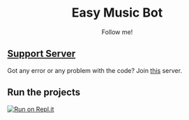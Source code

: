 <h1 align="center"> Easy Music Bot </h1>


<p align="center">Follow me!</p>

## [Support Server](https://discord.gg/a9SHDpD)

Got any error or any problem with the code? Join [this](https://discord.gg/a9SHDpD) server.

## Run the projects

[![Run on Repl.it](https://github.com/1526374/Wumps-Remodel/blob/main/replit.PNG?raw=true)](https://repl.it/github/1526374/Wumps-Remodel)
